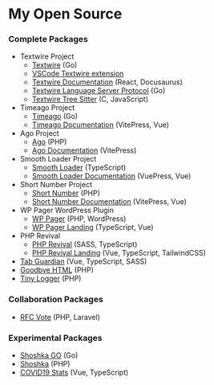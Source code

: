 # My Open Source

### Complete Packages
- Textwire Project
  - [Textwire](https://github.com/textwire/textwire) (Go)
  - [VSCode Textwire extension](https://github.com/textwire/vscode-textwire)
  - [Textwire Documentation](https://github.com/textwire/textwire.github.io) (React, Docusaurus)
  - [Textwire Language Server Protocol](https://github.com/textwire/lsp) (Go)
  - [Textwire Tree Sitter](https://github.com/textwire/tree-sitter-textwire) (C, JavaScript)
- Timeago Project
  - [Timeago](https://github.com/SerhiiCho/timeago) (Go)
  - [Timeago Documentation](https://github.com/time-ago/time-ago.github.io) (VitePress, Vue)
- Ago Project
  - [Ago](https://github.com/php-ago/ago) (PHP)
  - [Ago Documentation](https://github.com/php-ago/php-ago.github.io) (VitePress)
- Smooth Loader Project
  - [Smooth Loader](https://github.com/smooth-loader/smooth-loader) (TypeScript)
  - [Smooth Loader Documentation](https://github.com/smooth-loader/smooth-loader.github.io) (VuePress, Vue)
- Short Number Project
  - [Short Number](https://github.com/short-number/short-number) (PHP)
  - [Short Number Documentation](https://github.com/short-number/short-number.github.io) (VitePress, Vue)
- WP Pager WordPress Plugin
  - [WP Pager](https://github.com/wp-pager/wp-pager) (PHP, WordPress)
  - [WP Pager Landing](https://github.com/wp-pager/wp-pager.github.io) (TypeScript, Vue)
- PHP Revival
  - [PHP Revival](https://github.com/php-revival/php-revival) (SASS, TypeScript)
  - [PHP Revival Landing](https://github.com/php-revival/php-revival.github.io) (Vue, TypeScript, TailwindCSS)
- [Tab Guardian](https://github.com/tab-guardian/tab-guardian) (Vue, TypeScript, SASS)
- [Goodbye HTML](https://github.com/goodbye-html/goodbye-html) (PHP)
- [Tiny Logger](https://github.com/tiny-logger/tiny-logger) (PHP)

### Collaboration Packages
- [RFC Vote](https://github.com/brendt/rfc-vote) (PHP, Laravel)

### Experimental Packages
- [Shoshka GO](https://github.com/SerhiiCho/shoshka-go) (Go)
- [Shoshka](https://github.com/SerhiiCho/shoshka) (PHP)
- [COVID19 Stats](https://github.com/SerhiiCho/covid19-stats) (Vue, TypeScript)

